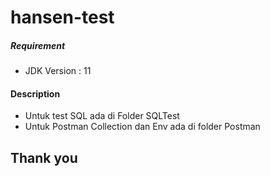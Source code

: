 # hansen-test

##### Requirement
- JDK Version : 11

#### Description
- Untuk test SQL ada di Folder SQLTest
- Untuk Postman Collection dan Env ada di folder Postman

## Thank you
